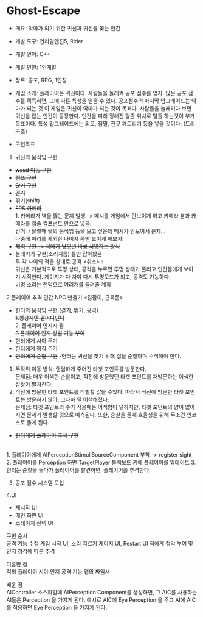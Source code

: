  # Ghost-Escape


- 개요: 악마가 되기 위한 귀신과 귀신을 쫓는 인간
- 개발 도구: 언리얼엔진5, Rider
- 개발 언어: C++
- 개발 인원: 1인개발
- 장르: 공포, RPG, 1인칭
- 게임 소개: 플레이어는 귀신이다. 사람들을 놀래켜 공포 점수를 얻자. 많은 공포 점수를 획득하면, 그에 따른 특성을 얻을 수 있다. 공포점수의 마지막 업그레이드는 악마가 되는 것.이 게임은 귀신이 악마가 되는 것이 목표다. 사람들을 놀래키다 보면 귀신을 잡는 인간이 등장한다. 인간을 피해 정해진 탈출 위치로 탈출 하는것이 부가 목표이다. 특성 업그레이드에는 외모, 점멸, 전구 깨트리기 등을 넣을 것이다. (트리구조)

- 구현목표<br>
1. 귀신의 움직임 구현 
 - ~~wasd 이동 구현~~
 - ~~점프 구현~~
 - ~~앉기 구현~~
 - ~~걷기~~
 - ~~뛰기(shift)~~
 - ~~FPS 카메라~~ 
 <br> 1. 카메라가 벽을 뚫는 문제 발생 -> 메시를 게임에서 안보이게 하고 카메라 붐과 카메라를 캡슐 컴포넌트 안으로 넣음.
 <br> 걷거나 달릴때 팔의 움직임 등을 보고 싶은데 메시가 안보여서 문제...
 <br> 나중에 머리를 제외한 나머지 몸만 보이게 해보자!
 - ~~체력 구현 -> 적에게 닿으면 바로 사망하는 방식~~
 - 놀래키기 구현(소리지름) 틀만 잡아놨음
<br> 두 각 사이의 적을 상대로 공격 <취소> : 
<br> 귀신은 기본적으로 투명 상태, 공격을 누르면 투명 상태가 풀리고 인간들에게 보이기 시작한다. 게이지가 다 차야 다시 투명모드가 되고, 공격도 가능하다.
<br> 비명 소리는 랜덤으로 여러개를 들려줄 계획


2.플레이어 추격 인간 NPC 만들기 <칼잡이, 근육몬>
  - 헌터의 움직임 구현 (걷기, 뛰기, 공격)
  <br>~~1.평상시엔 걸어다닌다~~
  <br>~~2. 플레이어 인지시 뜀~~
  <br>~~3.플레이어 인지 상실 기능 부여~~ 
  - ~~헌터에게 시야 주기~~
  - 헌터에게 청각 주기
  - ~~헌터에게 순찰 구현~~
  -헌터는 귀신을 찾기 위해 집을 순찰하며 수색해야 한다. <br>
   1. 무작위 이동 방식: 랜덤하게 주어진 타겟 포인트를 방문한다. <br>문제점: 매우 어색한 순찰이고, 직전에 방문했던 타겟 포인트를 재방문하는 어색한 상황이 펼쳐진다.
   2. 직전에 방문한 타겟 포인트를 식별할 값을 주었다. 따라서 직전에 방문한 타겟 포인트는 방문하지 않아, 그나마 덜 어색해졌다. <br>문제점: 타겟 포인트의 수가 적을때는 어색함이 덜하지만, 타겟 포인트의 양이 많아지면 문제가 발생할 것으로 예측된다. 또한, 순찰을 돌때 효율성을 위해 무조건 인코스로 돌게 된다.
   
  - ~~헌터에게 플레이어 추적 구현~~
  <br>
  1. 플레이어에게 AIPerceptionStimuliSourceComponent 부착 -> register sight 
  2. 플레이어를 Perception 하면 TargetPlayer 블랙보드 키에 플레이어를 업데이트
  3. 헌터는 순찰을 돌다가 플레이어를 발견하면, 플레이어를 추격한다.

3. 공포 점수 시스템 도입

4.UI
- 재시작 UI
- 메인 화면 UI
- 스테이지 선택 UI



구현 순서<br>
공격 기능 수정
게임 시작 UI, 소리 지르기 게이지 UI, Restart UI 
적에게 청각 부여 및 인지
청각에 따른 추격


미흡한 점 <br>
적의 플레이어 시야 인지
공격 기능
맵의 짜임새 

배운 점<br>
AIController 소스파일에 AIPerception Component를 생성하면, 그 AIC를 사용하는 AI들은 Perception 을 가지게 된다. 예시로 AIC에 Eye Perception 을 주고 AI에 AIC를 적용하면 Eye Perception 을 가지게 된다.





